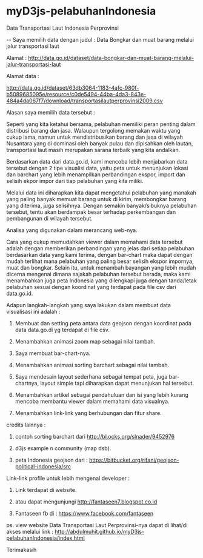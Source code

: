 # myD3js-pelabuhanIndonesia

Data Transportasi Laut Indonesia Perprovinsi

-- Saya memilih data dengan judul : Data Bongkar dan muat barang melalui jalur transportasi laut
 
Alamat : http://data.go.id/dataset/data-bongkar-dan-muat-barang-melalui-jalur-transportasi-laut

Alamat data :

http://data.go.id/dataset/63db3064-1183-4afc-980f-b5089685095e/resource/c0de5494-44ba-4da3-843e-484a4da067f7/download/transportasilautperprovinsi2009.csv

Alasan saya memilih data tersebut :

Seperti yang kita ketahui bersama, pelabuhan memiliki peran penting dalam distribusi barang dan jasa. Walaupun tergolong memakan waktu yang cukup lama, namun untuk mendistribusikan barang dan jasa di wilayah Nusantara yang di dominasi oleh banyak pulau dan dipisahkan oleh lautan, transportasi laut masih merupakan sarana terbaik yang kita andalkan.

Berdasarkan data dari data.go.id, kami mencoba lebih menjabarkan data tersebut dengan 2 tipe visualisi data, yaitu peta untuk menunjukan lokasi dan barchart yang lebih menampilkan perbandingan ekspor, import dan selisih ekpor impor dari tiap pelabuhan yang kita miliki.

Melalui data ini diharapkan kita dapat mengetahui pelabuhan yang manakah yang paling banyak memuat barang untuk di kirim, membongkar barang yang diterima, juga selisihnya. Dengan semakin banyak/sibuknya pelabuhan tersebut, tentu akan berdampak besar terhadap perkembangan dan pembangunan di wilayah tersebut.

Analisa yang digunakan dalam merancang web-nya.

Cara yang cukup memudahkan viewer dalam memahami data tersebut adalah dengan memberikan perbandingan yang jelas dari setiap pelabuhan berdasarkan data yang kami terima, dengan bar-chart maka dapat dengan mudah terlihat mana pelabuhan yang paling besar selisih ekspor impornya, muat dan bongkar. Selain itu, untuk menambah bayangan yang lebih mudah dicerna mengenai dimana sajakah pelabuhan tersebut berada, maka kami menambahkan juga peta Indonesia yang dilengkapi juga dengan tanda/letak pelabuhan sesuai dengan koordinat yang terdapat pada file csv dari data.go.id. 

Adapun langkah-langkah yang saya lakukan dalam membuat data visualisasi ini adalah :

1. Membuat dan setting peta antara data geojson dengan koordinat pada data data.go.di yg terdapat di file csv.

2. Menambahkan animasi zoom map sebagai nilai tambah.

3. Saya membuat bar-chart-nya.

4. Menambahkan animasi sorting barchart sebagai nilai tambah.

5. Saya mendesain layout sederhana sebagai tempat peta, juga bar-chartnya, layout simple tapi diharapkan dapat menunjukan hal tersebut.

6. Menambahkan artikel sebagai pendahuluan dan isi yang lebih kurang mencoba membantu viewer dalam memahami data visualnya.

7. Menambahkan link-link yang berhubungan dan fitur share.


credits lainnya :

1. contoh sorting barchart dari http://bl.ocks.org/slnader/9452976

2. d3js example n community (map dsb).

3. peta Indonesia geojson dari : https://bitbucket.org/rifani/geojson-political-indonesia/src

Link-link profile untuk lebih mengenal developer :

1. Link terdapat di website.

2. atau dapat mengunjungi http://fantaseen7.blogspot.co.id

3. Fantaseen fb di : https://www.facebook.com/fantaseen

ps. view website Data Transportasi Laut Perprovinsi-nya dapat di lihat/di akses melalui link : http://abdulmuhit.github.io/myD3js-pelabuhanIndonesia/index.html

Terimakasih
